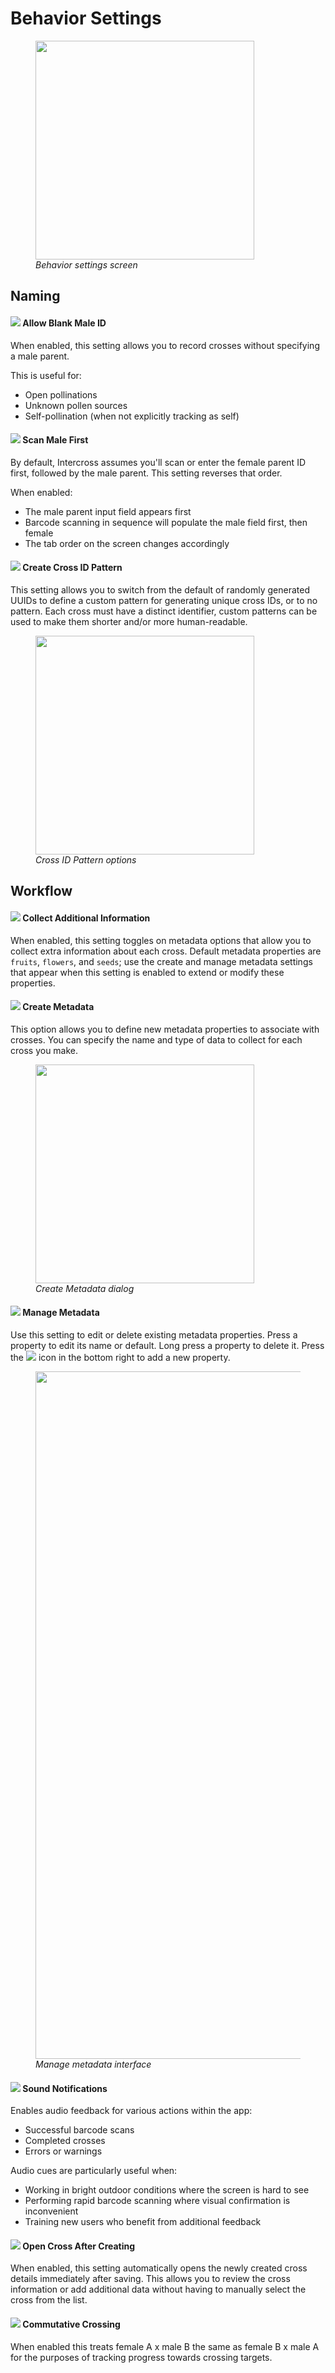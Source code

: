 <link rel="stylesheet" type="text/css" href="_styles/styles.css">

# Behavior Settings

<figure class="image">
    <img class="screenshot" src="_static/images/settings/behavior_settings.png" width="350px">
    <figcaption class="screenshot-caption"><i>Behavior settings screen</i></figcaption>
</figure>

## Naming

#### <img class="icon" src="_static/icons/human-male.png"> Allow Blank Male ID

When enabled, this setting allows you to record crosses without specifying a male parent.
 
This is useful for:
- Open pollinations
- Unknown pollen sources
- Self-pollination (when not explicitly tracking as self)

#### <img class="icon" src="_static/icons/repeat.png"> Scan Male First

By default, Intercross assumes you'll scan or enter the female parent ID first, followed by the male parent.
This setting reverses that order.

When enabled:
- The male parent input field appears first
- Barcode scanning in sequence will populate the male field first, then female
- The tab order on the screen changes accordingly

#### <img class="icon" src="_static/icons/lock-pattern.png"> Create Cross ID Pattern

This setting allows you to switch from the default of randomly generated UUIDs to define a custom pattern for generating unique cross IDs, or to no pattern.
Each cross must have a distinct identifier, custom patterns can be used to make them shorter and/or more human-readable.

<figure class="image">
    <img class="screenshot" src="_static/images/settings/behavior_create_uuid_pattern.png" width="350px">
    <figcaption class="screenshot-caption"><i>Cross ID Pattern options</i></figcaption>
</figure>

## Workflow

#### <img class="icon" src="_static/icons/plus-box-multiple.png"> Collect Additional Information

When enabled, this setting toggles on metadata options that allow you to collect extra information about each cross.
Default metadata properties are `fruits`, `flowers`, and `seeds`; use the create and manage metadata settings that appear when this setting is enabled to extend or modify these properties.  

#### <img class="icon" src="_static/icons/note-add.png"> Create Metadata

This option allows you to define new metadata properties to associate with crosses.
You can specify the name and type of data to collect for each cross you make.

<figure class="image">
    <img class="screenshot" src="_static/images/settings/behavior_new_metadata_property.png" width="350px">
    <figcaption class="screenshot-caption"><i>Create Metadata dialog</i></figcaption>
</figure>

#### <img class="icon" src="_static/icons/update.png"> Manage Metadata

Use this setting to edit or delete existing metadata properties.
Press a property to edit its name or default. Long press a property to delete it.
Press the <img class="icon" src="_static/icons/plus.png"> icon in the bottom right to add a new property.

<figure class="image">
    <img class="screenshot" src="_static/images/settings/behavior_manage_metadata_joined.png" width="1100px">
    <figcaption class="screenshot-caption"><i>Manage metadata interface</i></figcaption>
</figure>

#### <img class="icon" src="_static/icons/music-note.png"> Sound Notifications

Enables audio feedback for various actions within the app:

- Successful barcode scans
- Completed crosses
- Errors or warnings

Audio cues are particularly useful when:
- Working in bright outdoor conditions where the screen is hard to see
- Performing rapid barcode scanning where visual confirmation is inconvenient
- Training new users who benefit from additional feedback

#### <img class="icon" src="_static/icons/book-open.png"> Open Cross After Creating

When enabled, this setting automatically opens the newly created cross details immediately after saving.
This allows you to review the cross information or add additional data without having to manually select the cross from the list.

#### <img class="icon" src="_static/icons/receipt-long.png"> Commutative Crossing

When enabled this treats female A x male B the same as female B x male A for the purposes of tracking progress towards crossing targets.